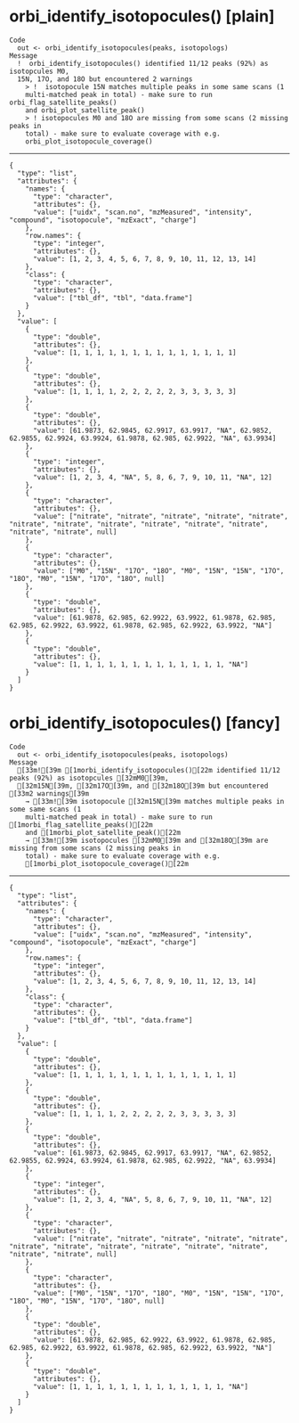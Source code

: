 # orbi_identify_isotopocules() [plain]

    Code
      out <- orbi_identify_isotopocules(peaks, isotopologs)
    Message
      !  orbi_identify_isotopocules() identified 11/12 peaks (92%) as isotopcules M0,
      15N, 17O, and 18O but encountered 2 warnings
        > !  isotopocule 15N matches multiple peaks in some same scans (1
        multi-matched peak in total) - make sure to run orbi_flag_satellite_peaks()
        and orbi_plot_satellite_peak()
        > ! isotopocules M0 and 18O are missing from some scans (2 missing peaks in
        total) - make sure to evaluate coverage with e.g.
        orbi_plot_isotopocule_coverage()

---

    {
      "type": "list",
      "attributes": {
        "names": {
          "type": "character",
          "attributes": {},
          "value": ["uidx", "scan.no", "mzMeasured", "intensity", "compound", "isotopocule", "mzExact", "charge"]
        },
        "row.names": {
          "type": "integer",
          "attributes": {},
          "value": [1, 2, 3, 4, 5, 6, 7, 8, 9, 10, 11, 12, 13, 14]
        },
        "class": {
          "type": "character",
          "attributes": {},
          "value": ["tbl_df", "tbl", "data.frame"]
        }
      },
      "value": [
        {
          "type": "double",
          "attributes": {},
          "value": [1, 1, 1, 1, 1, 1, 1, 1, 1, 1, 1, 1, 1, 1]
        },
        {
          "type": "double",
          "attributes": {},
          "value": [1, 1, 1, 1, 2, 2, 2, 2, 2, 3, 3, 3, 3, 3]
        },
        {
          "type": "double",
          "attributes": {},
          "value": [61.9873, 62.9845, 62.9917, 63.9917, "NA", 62.9852, 62.9855, 62.9924, 63.9924, 61.9878, 62.985, 62.9922, "NA", 63.9934]
        },
        {
          "type": "integer",
          "attributes": {},
          "value": [1, 2, 3, 4, "NA", 5, 8, 6, 7, 9, 10, 11, "NA", 12]
        },
        {
          "type": "character",
          "attributes": {},
          "value": ["nitrate", "nitrate", "nitrate", "nitrate", "nitrate", "nitrate", "nitrate", "nitrate", "nitrate", "nitrate", "nitrate", "nitrate", "nitrate", null]
        },
        {
          "type": "character",
          "attributes": {},
          "value": ["M0", "15N", "17O", "18O", "M0", "15N", "15N", "17O", "18O", "M0", "15N", "17O", "18O", null]
        },
        {
          "type": "double",
          "attributes": {},
          "value": [61.9878, 62.985, 62.9922, 63.9922, 61.9878, 62.985, 62.985, 62.9922, 63.9922, 61.9878, 62.985, 62.9922, 63.9922, "NA"]
        },
        {
          "type": "double",
          "attributes": {},
          "value": [1, 1, 1, 1, 1, 1, 1, 1, 1, 1, 1, 1, 1, "NA"]
        }
      ]
    }

# orbi_identify_isotopocules() [fancy]

    Code
      out <- orbi_identify_isotopocules(peaks, isotopologs)
    Message
      [33m![39m [1morbi_identify_isotopocules()[22m identified 11/12 peaks (92%) as isotopcules [32mM0[39m,
      [32m15N[39m, [32m17O[39m, and [32m18O[39m but encountered [33m2 warnings[39m
        → [33m![39m isotopocule [32m15N[39m matches multiple peaks in some same scans (1
        multi-matched peak in total) - make sure to run [1morbi_flag_satellite_peaks()[22m
        and [1morbi_plot_satellite_peak()[22m
        → [33m![39m isotopocules [32mM0[39m and [32m18O[39m are missing from some scans (2 missing peaks in
        total) - make sure to evaluate coverage with e.g.
        [1morbi_plot_isotopocule_coverage()[22m

---

    {
      "type": "list",
      "attributes": {
        "names": {
          "type": "character",
          "attributes": {},
          "value": ["uidx", "scan.no", "mzMeasured", "intensity", "compound", "isotopocule", "mzExact", "charge"]
        },
        "row.names": {
          "type": "integer",
          "attributes": {},
          "value": [1, 2, 3, 4, 5, 6, 7, 8, 9, 10, 11, 12, 13, 14]
        },
        "class": {
          "type": "character",
          "attributes": {},
          "value": ["tbl_df", "tbl", "data.frame"]
        }
      },
      "value": [
        {
          "type": "double",
          "attributes": {},
          "value": [1, 1, 1, 1, 1, 1, 1, 1, 1, 1, 1, 1, 1, 1]
        },
        {
          "type": "double",
          "attributes": {},
          "value": [1, 1, 1, 1, 2, 2, 2, 2, 2, 3, 3, 3, 3, 3]
        },
        {
          "type": "double",
          "attributes": {},
          "value": [61.9873, 62.9845, 62.9917, 63.9917, "NA", 62.9852, 62.9855, 62.9924, 63.9924, 61.9878, 62.985, 62.9922, "NA", 63.9934]
        },
        {
          "type": "integer",
          "attributes": {},
          "value": [1, 2, 3, 4, "NA", 5, 8, 6, 7, 9, 10, 11, "NA", 12]
        },
        {
          "type": "character",
          "attributes": {},
          "value": ["nitrate", "nitrate", "nitrate", "nitrate", "nitrate", "nitrate", "nitrate", "nitrate", "nitrate", "nitrate", "nitrate", "nitrate", "nitrate", null]
        },
        {
          "type": "character",
          "attributes": {},
          "value": ["M0", "15N", "17O", "18O", "M0", "15N", "15N", "17O", "18O", "M0", "15N", "17O", "18O", null]
        },
        {
          "type": "double",
          "attributes": {},
          "value": [61.9878, 62.985, 62.9922, 63.9922, 61.9878, 62.985, 62.985, 62.9922, 63.9922, 61.9878, 62.985, 62.9922, 63.9922, "NA"]
        },
        {
          "type": "double",
          "attributes": {},
          "value": [1, 1, 1, 1, 1, 1, 1, 1, 1, 1, 1, 1, 1, "NA"]
        }
      ]
    }


